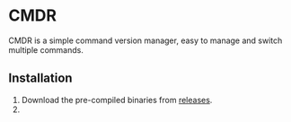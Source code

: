 # CMDR
CMDR is a simple command version manager, easy to manage and switch multiple commands.

## Installation
1. Download the pre-compiled binaries from [releases](https://github.com/MrLYC/cmdr/releases).
2. 